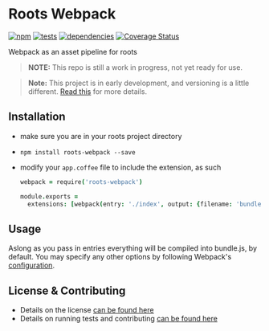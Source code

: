# Roots Webpack
[![npm](https://badge.fury.io/js/roots-webpack.svg?style=flat)](http://badge.fury.io/js/roots-webpack) [![tests](https://badge.fury.io/travis/carrot/roots-webpack/master.svg?style=flat)](https://travis-ci.org/carrot/roots-webpack) [![dependencies](https://badge.fury.io/gemnasium/carrot/roots-webpack.svg?style=flat)](https://gemnasium.com/carrot/roots-webpack) [![Coverage Status](https://img.shields.io/coveralls/carrot/roots-webpack.svg?style=flat)](https://coveralls.io/r/carrot/roots-webpack?branch=master)

Webpack as an asset pipeline for roots

> **NOTE:** This repo is still a work in progress, not yet ready for use.

> **Note:** This project is in early development, and versioning is a little different. [Read this](http://markup.im/#q4_cRZ1Q) for more details.

## Installation
- make sure you are in your roots project directory
- `npm install roots-webpack --save`
- modify your `app.coffee` file to include the extension, as such

  ```coffee
  webpack = require('roots-webpack')

  module.exports =
    extensions: [webpack(entry: './index', output: {filename: 'bundle.js'})]
  ```

## Usage
Aslong as you pass in entries everything will be compiled into bundle.js, by default. You may specify any other options by following Webpack's [configuration](http://webpack.github.io/docs/configuration.html).

## License & Contributing
- Details on the license [can be found here](LICENSE.md)
- Details on running tests and contributing [can be found here](contributing.md)
